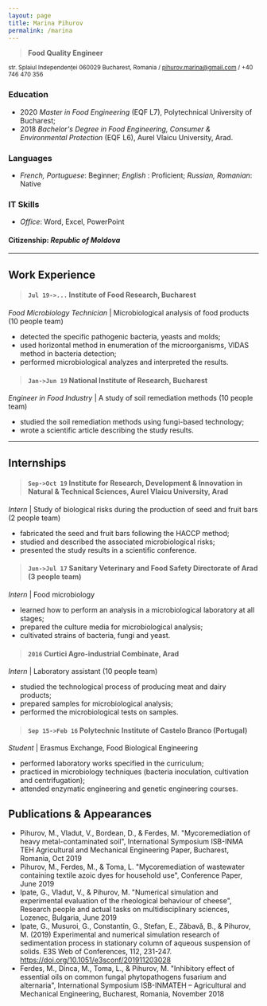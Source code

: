 ```yaml
---
layout: page
title: Marina Pihurov
permalink: /marina
---
```


> **Food Quality Engineer**

<small>str. Splaiul Independenței 060029 Bucharest, Romania / pihurov.marina@gmail.com / +40 746 470 356</small>

### Education
* 2020 _Master in Food Engineering_ (EQF L7), Polytechnical University of Bucharest;
* 2018 _Bachelor's Degree in Food Engineering, Consumer & Environmental Protection_ (EQF L6), Aurel Vlaicu University, Arad.

### Languages
* _French, Portuguese_: Beginner; _English_ : Proficient; _Russian, Romanian_: Native

### IT Skills
* _Office_: Word, Excel, PowerPoint

#### Citizenship: _Republic of Moldova_

---
## Work Experience


> #### `Jul 19->...` Institute of Food Research, Bucharest

_Food Microbiology Technician_ | Microbiological analysis of food products (10 people team)
 * detected the specific pathogenic bacteria, yeasts and molds;
 * used horizontal method in enumeration of the microorganisms, VIDAS method in bacteria detection; 
 * performed microbiological analyzes and interpreted the results.

> #### `Jan->Jun 19` National Institute of Research, Bucharest

_Engineer in Food Industry_ | A study of soil remediation methods (10 people team)
 * studied the soil remediation methods using fungi-based technology;
 * wrote a scientific article describing the study results.
 
--- 
## Internships

> #### `Sep->Oct 19` Institute for Research, Development & Innovation in Natural & Technical Sciences, Aurel Vlaicu University, Arad

_Intern_ | Study of biological risks during the production of seed and fruit bars (2 people team)
 * fabricated the seed and fruit bars following the HACCP method;
 * studied and described the associated microbiological risks;
 * presented the study results in a scientific conference.
 
> #### `Jun->Jul 17` Sanitary Veterinary and Food Safety Directorate of Arad (3 people team)

_Intern_ | Food microbiology
 * learned how to perform an analysis in a microbiological laboratory at all stages;
 * prepared the culture media for microbiological analysis;
 * cultivated strains of bacteria, fungi and yeast.

> #### `2016` Curtici Agro-industrial Combinate, Arad

_Intern_ | Laboratory assistant (10 people team)
 * studied the technological process of producing meat and dairy products;
 * prepared samples for microbiological analysis;
 * performed the microbiological tests on samples.


> #### `Sep 15->Feb 16` Polytechnic Institute of Castelo Branco (Portugal)

_Student_ | Erasmus Exchange, Food Biological Engineering
 * performed laboratory works specified in the curriculum; 
 * practiced in microbiology techniques (bacteria inoculation, cultivation and centrifugation); 
 * attended enzymatic engineering and genetic engineering courses.
 
## Publications & Appearances

 * Pihurov, M., Vladut, V., Bordean, D., & Ferdes, M. "Mycoremediation of heavy metal-contaminated soil", International Symposium ISB-INMA TEH Agricultural and Mechanical Engineering Paper, Bucharest, Romania, Oct 2019
 * Pihurov, M., Ferdes, M., & Toma, L. "Mycoremediation of wastewater containing textile azoic dyes for household use", Conference Paper, June 2019
 * Ipate, G., Vladut, V., & Pihurov, M. "Numerical simulation and experimental evaluation of the rheological behaviour of cheese", Research people and actual tasks on multidisciplinary sciences, Lozenec, Bulgaria, June 2019
 * Ipate, G., Musuroi, G., Constantin, G., Stefan, E., Zăbavă, B., & Pihurov, M. (2019) Experimental and numerical simulation research of sedimentation process in stationary column of aqueous suspension of solids. E3S Web of Conferences, 112, 231-247. https://doi.org/10.1051/e3sconf/201911203028
 * Ferdes, M., Dinca, M., Toma, L., & Pihurov, M. "Inhibitory effect of essential oils on common fungal phytopathogens fusarium and alternaria", International Symposium ISB-INMATEH – Agricultural and Mechanical Engineering, Bucharest, Romania, November 2018
